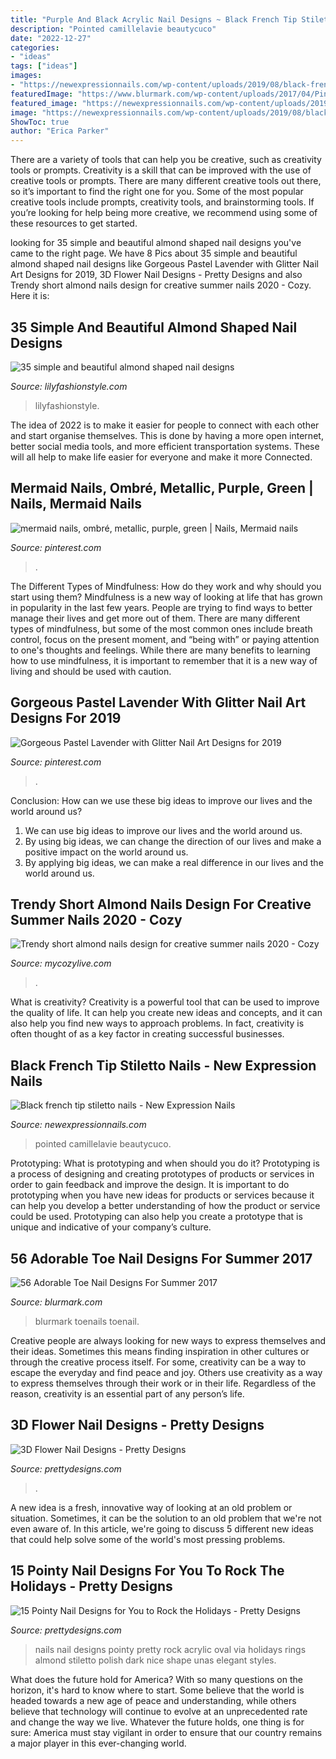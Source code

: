 ```yaml
---
title: "Purple And Black Acrylic Nail Designs ~ Black French Tip Stiletto Nails"
description: "Pointed camillelavie beautycuco"
date: "2022-12-27"
categories:
- "ideas"
tags: ["ideas"]
images:
- "https://newexpressionnails.com/wp-content/uploads/2019/08/black-french-tip-stiletto-nails-1.jpg"
featuredImage: "https://www.blurmark.com/wp-content/uploads/2017/04/Pink-Sparkle-Nails.jpg"
featured_image: "https://newexpressionnails.com/wp-content/uploads/2019/08/black-french-tip-stiletto-nails-1.jpg"
image: "https://newexpressionnails.com/wp-content/uploads/2019/08/black-french-tip-stiletto-nails-1.jpg"
ShowToc: true
author: "Erica Parker"
---
```



There are a variety of tools that can help you be creative, such as creativity tools or prompts.
Creativity is a skill that can be improved with the use of creative tools or prompts. There are many different creative tools out there, so it’s important to find the right one for you. Some of the most popular creative tools include prompts, creativity tools, and brainstorming tools. If you’re looking for help being more creative, we recommend using some of these resources to get started.

	

		
looking for 35 simple and beautiful almond shaped nail designs you've came to the right page. We have 8 Pics about 35 simple and beautiful almond shaped nail designs like Gorgeous Pastel Lavender with Glitter Nail Art Designs for 2019, 3D Flower Nail Designs - Pretty Designs and also Trendy short almond nails design for creative summer nails 2020 - Cozy. Here it is:
		
    
## 35 Simple And Beautiful Almond Shaped Nail Designs

<img loading=lazy src="https://lilyfashionstyle.com/wp-content/uploads/2021/04/32-4.jpg" onerror="this.onerror=null;this.src='https://tse3.mm.bing.net/th?id=OIP.hREFhTkoBna58sXAYRczowHaLH&amp;pid=15.1';" alt="35 simple and beautiful almond shaped nail designs">

_Source: lilyfashionstyle.com_

>lilyfashionstyle. 

	

The idea of 2022 is to make it easier for people to connect with each other and start organise themselves. This is done by having a more open internet, better social media tools, and more efficient transportation systems. These will all help to make life easier for everyone and make it more Connected.

    
## Mermaid Nails, Ombré, Metallic, Purple, Green | Nails, Mermaid Nails

<img loading=lazy src="https://i.pinimg.com/736x/ed/08/de/ed08de38a8e0f9178b0f12f8cd74e9d0.jpg" onerror="this.onerror=null;this.src='https://tse4.mm.bing.net/th?id=OIP.nU2ZVlipgPve2v1oL4FS5wHaJ3&amp;pid=15.1';" alt="mermaid nails, ombré, metallic, purple, green | Nails, Mermaid nails">

_Source: pinterest.com_

>. 

	

The Different Types of Mindfulness: How do they work and why should you start using them?
Mindfulness is a new way of looking at life that has grown in popularity in the last few years. People are trying to find ways to better manage their lives and get more out of them. There are many different types of mindfulness, but some of the most common ones include breath control, focus on the present moment, and “being with” or paying attention to one's thoughts and feelings. While there are many benefits to learning how to use mindfulness, it is important to remember that it is a new way of living and should be used with caution.

    
## Gorgeous Pastel Lavender With Glitter Nail Art Designs For 2019

<img loading=lazy src="https://i.pinimg.com/736x/fc/eb/aa/fcebaa246406a0fb2828b91d26fb32df.jpg" onerror="this.onerror=null;this.src='https://tse3.mm.bing.net/th?id=OIP.CA4Oeps0SwqTf0_qL8tNJwHaKa&amp;pid=15.1';" alt="Gorgeous Pastel Lavender with Glitter Nail Art Designs for 2019">

_Source: pinterest.com_

>. 

	

Conclusion: How can we use these big ideas to improve our lives and the world around us?
1. We can use big ideas to improve our lives and the world around us. 
2. By using big ideas, we can change the direction of our lives and make a positive impact on the world around us. 
3. By applying big ideas, we can make a real difference in our lives and the world around us.

    
## Trendy Short Almond Nails Design For Creative Summer Nails 2020 - Cozy

<img loading=lazy src="https://mycozylive.com/wp-content/uploads/2020/07/30-1.png" onerror="this.onerror=null;this.src='https://tse4.mm.bing.net/th?id=OIP.DatSzw02SShtjL3jn2DV0wHaKf&amp;pid=15.1';" alt="Trendy short almond nails design for creative summer nails 2020 - Cozy">

_Source: mycozylive.com_

>. 

	

What is creativity?
Creativity is a powerful tool that can be used to improve the quality of life. It can help you create new ideas and concepts, and it can also help you find new ways to approach problems. In fact, creativity is often thought of as a key factor in creating successful businesses.

    
## Black French Tip Stiletto Nails - New Expression Nails

<img loading=lazy src="https://newexpressionnails.com/wp-content/uploads/2019/08/black-french-tip-stiletto-nails-1.jpg" onerror="this.onerror=null;this.src='https://tse4.mm.bing.net/th?id=OIP.BO9YZSK2Xmv1DHZfQERkjAHaJ6&amp;pid=15.1';" alt="Black french tip stiletto nails - New Expression Nails">

_Source: newexpressionnails.com_

>pointed camillelavie beautycuco. 

	

Prototyping: What is prototyping and when should you do it?
Prototyping is a process of designing and creating prototypes of products or services in order to gain feedback and improve the design. It is important to do prototyping when you have new ideas for products or services because it can help you develop a better understanding of how the product or service could be used. Prototyping can also help you create a prototype that is unique and indicative of your company’s culture.

    
## 56 Adorable Toe Nail Designs For Summer 2017

<img loading=lazy src="https://www.blurmark.com/wp-content/uploads/2017/04/Pink-Sparkle-Nails.jpg" onerror="this.onerror=null;this.src='https://tse3.mm.bing.net/th?id=OIP.AXSXTF7uPJc7vB44-FyeKgHaHa&amp;pid=15.1';" alt="56 Adorable Toe Nail Designs For Summer 2017">

_Source: blurmark.com_

>blurmark toenails toenail. 

	

Creative people are always looking for new ways to express themselves and their ideas. Sometimes this means finding inspiration in other cultures or through the creative process itself. For some, creativity can be a way to escape the everyday and find peace and joy. Others use creativity as a way to express themselves through their work or in their life. Regardless of the reason, creativity is an essential part of any person’s life.

    
## 3D Flower Nail Designs - Pretty Designs

<img loading=lazy src="http://www.prettydesigns.com/wp-content/uploads/2014/07/Blue-Nails1.jpg" onerror="this.onerror=null;this.src='https://tse4.mm.bing.net/th?id=OIP.eZvL7tmTXA7OdjUkIRRcqAHaJ4&amp;pid=15.1';" alt="3D Flower Nail Designs - Pretty Designs">

_Source: prettydesigns.com_

>. 

	

A new idea is a fresh, innovative way of looking at an old problem or situation. Sometimes, it can be the solution to an old problem that we're not even aware of. In this article, we're going to discuss 5 different new ideas that could help solve some of the world's most pressing problems.

    
## 15 Pointy Nail Designs For You To Rock The Holidays - Pretty Designs

<img loading=lazy src="http://www.prettydesigns.com/wp-content/uploads/2014/04/Black-Nails4.jpg" onerror="this.onerror=null;this.src='https://tse1.mm.bing.net/th?id=OIP.57ojs2v1fRaftwknlg60kAHaJ3&amp;pid=15.1';" alt="15 Pointy Nail Designs for You to Rock the Holidays - Pretty Designs">

_Source: prettydesigns.com_

>nails nail designs pointy pretty rock acrylic oval via holidays rings almond stiletto polish dark nice shape unas elegant styles. 

	

What does the future hold for America? With so many questions on the horizon, it's hard to know where to start. Some believe that the world is headed towards a new age of peace and understanding, while others believe that technology will continue to evolve at an unprecedented rate and change the way we live. Whatever the future holds, one thing is for sure: America must stay vigilant in order to ensure that our country remains a major player in this ever-changing world.

